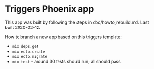 # Triggers Phoenix app

This app was built by following the steps in doc/howto_rebuild.md. Last built 2020-02-12.

How to branch a new app based on this triggers template:

  * `mix deps.get`
  * `mix ecto.create`
  * `mix ecto.migrate`
  * `mix test` - around 30 tests should run; all should pass
